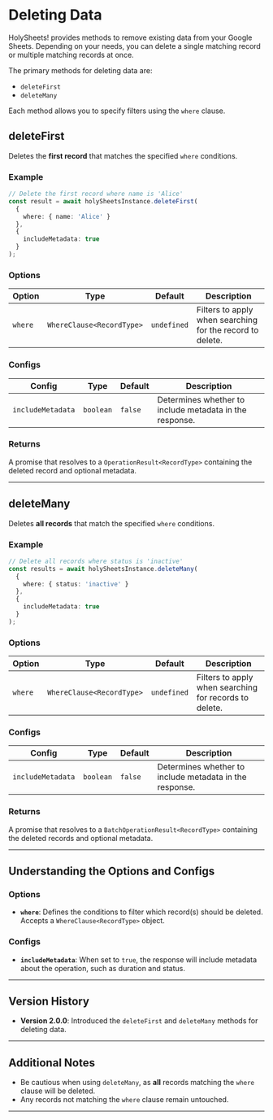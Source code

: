 # Deleting Data

HolySheets! provides methods to remove existing data from your Google Sheets. Depending on your needs, you can delete a single matching record or multiple matching records at once.

The primary methods for deleting data are:

- `deleteFirst`
- `deleteMany`

Each method allows you to specify filters using the `where` clause.

## deleteFirst

Deletes the **first record** that matches the specified `where` conditions.

### Example

```Typescript
// Delete the first record where name is 'Alice'
const result = await holySheetsInstance.deleteFirst(
  {
    where: { name: 'Alice' }
  },
  {
    includeMetadata: true
  }
);
```

### Options

| Option  | Type                      | Default     | Description                                               |
| ------- | ------------------------- | ----------- | --------------------------------------------------------- |
| `where` | `WhereClause<RecordType>` | `undefined` | Filters to apply when searching for the record to delete. |

### Configs

| Config            | Type      | Default | Description                                             |
| ----------------- | --------- | ------- | ------------------------------------------------------- |
| `includeMetadata` | `boolean` | `false` | Determines whether to include metadata in the response. |

### Returns

A promise that resolves to a `OperationResult<RecordType>` containing the deleted record and optional metadata.

---

## deleteMany

Deletes **all records** that match the specified `where` conditions.

### Example

```Typescript
// Delete all records where status is 'inactive'
const results = await holySheetsInstance.deleteMany(
  {
    where: { status: 'inactive' }
  },
  {
    includeMetadata: true
  }
);
```

### Options

| Option  | Type                      | Default     | Description                                            |
| ------- | ------------------------- | ----------- | ------------------------------------------------------ |
| `where` | `WhereClause<RecordType>` | `undefined` | Filters to apply when searching for records to delete. |

### Configs

| Config            | Type      | Default | Description                                             |
| ----------------- | --------- | ------- | ------------------------------------------------------- |
| `includeMetadata` | `boolean` | `false` | Determines whether to include metadata in the response. |

### Returns

A promise that resolves to a `BatchOperationResult<RecordType>` containing the deleted records and optional metadata.

---

## Understanding the Options and Configs

### Options

- **`where`**: Defines the conditions to filter which record(s) should be deleted. Accepts a `WhereClause<RecordType>` object.

### Configs

- **`includeMetadata`**: When set to `true`, the response will include metadata about the operation, such as duration and status.

---

## Version History

- **Version 2.0.0**: Introduced the `deleteFirst` and `deleteMany` methods for deleting data.

---

## Additional Notes

- Be cautious when using `deleteMany`, as **all** records matching the `where` clause will be deleted.
- Any records not matching the `where` clause remain untouched.

---
